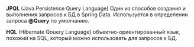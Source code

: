 **JPQL** (Java Persistence Query Language)
	Один из способов создания и выполнения запросов к БД в Spring Data.
	Используется в определении запроса **@Query** по умолчанию.

**HQL** (Hibernate Qouery Language)
	объектно-ориентированный язык, похожий на SQL, который можно использовать для запросов к БД.